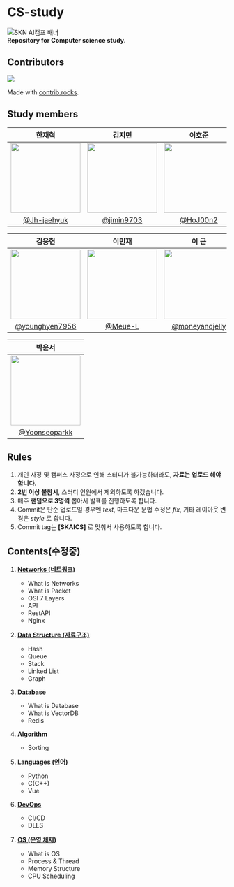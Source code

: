 # CS-study
![SKN AI캠프 배너](https://github.com/Jh-jaehyuk/Jh-jaehyuk.github.io/assets/126551524/7ea63fc3-95f0-44d5-a0f0-cf431cae34f1)   
**Repository for Computer science study.** 
  
## Contributors
<a href="https://github.com/Jh-jaehyuk/cs-study/graphs/contributors">
  <img src="https://contrib.rocks/image?repo=Jh-jaehyuk/cs-study" />
</a>

Made with [contrib.rocks](https://contrib.rocks).

## Study members
| 한재혁 | 김지민 | 이호준 | 정아람 | 최인헌 |
|:----------:|:----------:|:----------:|:----------:|:----------:|
| <img width="160px" src="https://github.com/user-attachments/assets/c7077fd6-1e21-415b-99fe-f00eb094da79" /> | <img width="160px" src=https://github.com/user-attachments/assets/4959d3e9-ba05-476b-ba67-69d4792756ad /> | <img width="160px" src=https://github.com/user-attachments/assets/2827562a-6e13-4670-9b85-c2d93d81759a /> | <img width="160px" src="https://github.com/Jh-jaehyuk/Jh-jaehyuk.github.io/assets/126551524/b24cae67-75d6-48aa-a94e-e847a769f2c0" /> | <img width="160px" src=https://github.com/user-attachments/assets/f16b7145-8c37-4a05-a6b1-2c56ac5e7314 />
| [@Jh-jaehyuk](https://github.com/Jh-jaehyuk) | [@jimin9703](https://github.com/jimin9703) | [@HoJ00n2](https://github.com/HoJ00n2) | [@Ah-ram](https://github.com/Ah-ram) | [@ih9511](https://github.com/ih9511) |

| 김용현 | 이민재 | 이 근 | 이현석 | 허우영 |
|:----------:|:----------:|:----------:|:----------:|:----------:|
| <img width="160px" src="https://github.com/user-attachments/assets/9f50e7d9-8b34-404e-8582-78477ade903d" /> | <img width="160px" src="https://github.com/user-attachments/assets/09d70752-6b73-4c54-aeec-fff73567ca7e" /> | <img width="160px" src="https://avatars.githubusercontent.com/u/142682399?v=4" /> | <img width="160px" src="https://avatars.githubusercontent.com/u/144449816?v=4" /> | <img width="160px" src="https://avatars.githubusercontent.com/u/120430842?v=4" />
| [@younghyen7956](https://github.com/younghyen7956) | [@Meue-L](https://github.com/Meue-L) | [@moneyandjelly](https://github.com/moneyandjelly) | [@lleehs](https://github.com/lleehs) | [@heowooyoung](https://github.com/heowooyoung) |

| 박윤서 |
|:----------:|
| <img width="160px" src="https://avatars.githubusercontent.com/u/168507730?v=4" /> |
| [@Yoonseoparkk](https://github.com/yoonseoparkk) |

## Rules
1. 개인 사정 및 캠퍼스 사정으로 인해 스터디가 불가능하더라도, **자료는 업로드 해야 합니다.**
2. **2번 이상 불참시**, 스터디 인원에서 제외하도록 하겠습니다.
3. 매주 **랜덤으로 3명씩** 뽑아서 발표를 진행하도록 합니다.
4. Commit은 단순 업로드일 경우엔 _text_, 마크다운 문법 수정은 _fix_, 기타 레이아웃 변경은 _style_ 로 합니다.
5. Commit tag는 **\[SKAICS]** 로 맞춰서 사용하도록 합니다.

## Contents(수정중)
1. **[Networks (네트워크)](./Network)**
   * What is Networks
   * What is Packet
   * OSI 7 Layers
   * API
   * RestAPI
   * Nginx
   
2. **[Data Structure (자료구조)](./Data%20Structure)**
   * Hash
   * Queue
   * Stack
   * Linked List
   * Graph

3. **[Database](./Database)**
    * What is Database
    * What is VectorDB
    * Redis

4. **[Algorithm](./Algorithm)**
   * Sorting

5. **[Languages (언어)](./Languages)**
   * Python
   * C(C++)
   * Vue

6. **[DevOps](./DevOps)**
   * CI/CD
   * DLLS

7. **[OS (운영 체제)](./OS)**  
   * What is OS
   * Process & Thread
   * Memory Structure
   * CPU Scheduling
